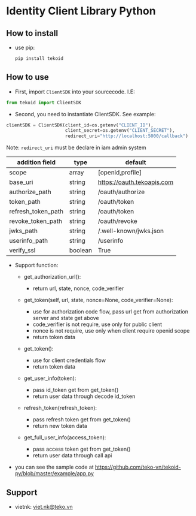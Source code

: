 # Identity Client Library Python

## How to install

- use pip:
  ```py
  pip install tekoid
  ```

## How to use

- First, import `ClientSDK` into your sourcecode. I.E:

```py
from tekoid import ClientSDK
```

- Second, you need to instantiate ClientSDK. See example:

```py
clientSDK = ClientSDK(client_id=os.getenv("CLIENT_ID"),
                      client_secret=os.getenv("CLIENT_SECRET"),
                      redirect_uri="http://localhost:5000/callback")
```

Note: `redirect_uri` must be declare in iam admin system

| addition field     | type    | default                    |
| ------------------ | ------- | -------------------------- |
| scope              | array   | [openid,profile]           |
| base_uri           | string  | https://oauth.tekoapis.com |
| authorize_path     | string  | /oauth/authorize           |
| token_path         | string  | /oauth/token               |
| refresh_token_path | string  | /oauth/token               |
| revoke_token_path  | string  | /oauth/revoke              |
| jwks_path          | string  | /.well-known/jwks.json     |
| userinfo_path      | string  | /userinfo                  |
| verify_ssl         | boolean | True                       |

- Support function:

  - get_authorization_url():

    - return url, state, nonce, code_verifier

  - get_token(self, url, state, nonce=None, code_verifier=None):

    - use for authorization code flow, pass url get from authorization server and state get above
    - code_verifier is not require, use only for public client
    - nonce is not require, use only when client require openid scope
    - return token data

  - get_token():

    - use for client credentials flow
    - return token data

  - get_user_info(token):

    - pass id_token get from get_token()
    - return user data through decode id_token

  - refresh_token(refresh_token):

    - pass refresh token get from get_token()
    - return new token data

  - get_full_user_info(access_token):

    - pass access token get from get_token()
    - return user data through call api

- you can see the sample code at
  https://github.com/teko-vn/tekoid-py/blob/master/example/app.py

## Support

- vietnk: viet.nk@teko.vn
